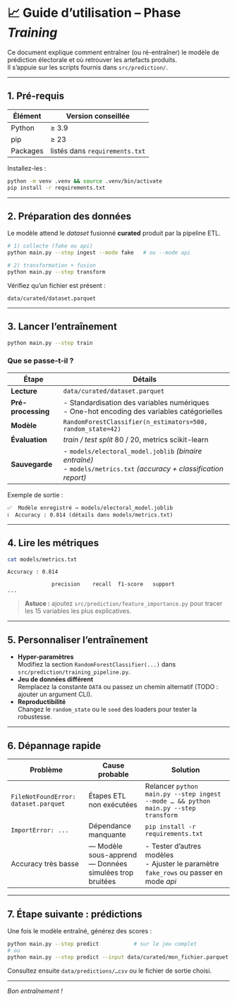 # 📈 Guide d’utilisation – Phase *Training*

Ce document explique comment entraîner (ou ré-entraîner) le modèle de prédiction électorale et où retrouver les artefacts produits.  
Il s’appuie sur les scripts fournis dans `src/prediction/`.

---

## 1. Pré-requis

| Élément | Version conseillée |
|---------|-------------------|
| Python  | ≥ 3.9 |
| pip     | ≥ 23 |
| Packages | listés dans `requirements.txt` |

Installez-les :

```bash
python -m venv .venv && source .venv/bin/activate
pip install -r requirements.txt
```

---

## 2. Préparation des données

Le modèle attend le *dataset* fusionné **curated** produit par la pipeline ETL.

```bash
# 1) collecte (fake ou api)
python main.py --step ingest --mode fake   # ou --mode api

# 2) transformation + fusion
python main.py --step transform
```

Vérifiez qu’un fichier est présent :

```
data/curated/dataset.parquet
```

---

## 3. Lancer l’entraînement

```bash
python main.py --step train
```

### Que se passe-t-il ?

| Étape | Détails |
|-------|---------|
| **Lecture** | `data/curated/dataset.parquet` |
| **Pré-processing** | - Standardisation des variables numériques  <br>- One-hot encoding des variables catégorielles |
| **Modèle** | `RandomForestClassifier(n_estimators=500, random_state=42)` |
| **Évaluation** | *train / test split* 80 / 20, metrics scikit-learn |
| **Sauvegarde** | - `models/electoral_model.joblib`  *(binaire entraîné)* <br>- `models/metrics.txt`              *(accuracy + classification report)* |

Exemple de sortie :

```
✅  Modèle enregistré → models/electoral_model.joblib
ℹ️  Accuracy : 0.814 (détails dans models/metrics.txt)
```

---

## 4. Lire les métriques

```bash
cat models/metrics.txt
```

```
Accuracy : 0.814

              precision    recall  f1-score   support
...
```

> **Astuce :** ajoutez `src/prediction/feature_importance.py` pour tracer les 15 variables les plus explicatives.

---

## 5. Personnaliser l’entraînement

- **Hyper-paramètres**  
  Modifiez la section `RandomForestClassifier(...)` dans `src/prediction/training_pipeline.py`.
- **Jeu de données différent**  
  Remplacez la constante `DATA` ou passez un chemin alternatif (TODO : ajouter un argument CLI).
- **Reproductibilité**  
  Changez le `random_state` ou le `seed` des loaders pour tester la robustesse.

---

## 6. Dépannage rapide

| Problème | Cause probable | Solution |
|----------|----------------|----------|
| `FileNotFoundError: dataset.parquet` | Étapes ETL non exécutées | Relancer `python main.py --step ingest --mode … && python main.py --step transform` |
| `ImportError: ...` | Dépendance manquante | `pip install -r requirements.txt` |
| Accuracy très basse | — Modèle sous-apprend <br>— Données simulées trop bruitées | - Tester d’autres modèles <br>- Ajuster le paramètre `fake_rows` ou passer en mode *api* |

---

## 7. Étape suivante : prédictions

Une fois le modèle entraîné, générez des scores :

```bash
python main.py --step predict           # sur le jeu complet
# ou
python main.py --step predict --input data/curated/mon_fichier.parquet --output results.csv
```

Consultez ensuite `data/predictions/…csv` ou le fichier de sortie choisi.

---

*Bon entraînement !*